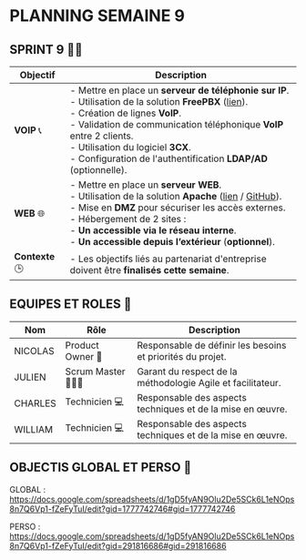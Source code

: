 # PLANNING SEMAINE 9

## SPRINT 9 🏃‍♂️

| **Objectif**            | **Description**                                                                                                                                              |
|--------------------------|--------------------------------------------------------------------------------------------------------------------------------------------------------------|
| **VOIP** 📞             | - Mettre en place un **serveur de téléphonie sur IP**.<br>- Utilisation de la solution **FreePBX** ([lien](https://www.freepbx.org/)).<br>- Création de lignes **VoIP**.<br>- Validation de communication téléphonique **VoIP** entre 2 clients.<br>- Utilisation du logiciel **3CX**.<br>- Configuration de l'authentification **LDAP/AD** (optionnelle). |
| **WEB** 🌐              | - Mettre en place un **serveur WEB**.<br>- Utilisation de la solution **Apache** ([lien](https://httpd.apache.org/) / [GitHub](https://github.com/apache/httpd)).<br>- Mise en **DMZ** pour sécuriser les accès externes.<br>- Hébergement de 2 sites :<br>  - **Un accessible via le réseau interne**.<br>  - **Un accessible depuis l’extérieur** (**optionnel**). |
| **Contexte** 🕒          | - Les objectifs liés au partenariat d'entreprise doivent être **finalisés cette semaine**.                                                                   |




## EQUIPES ET ROLES 🏢

| **Nom**          | **Rôle**          | **Description**                                     |
|-------------------|-------------------|-----------------------------------------------------|
| NICOLAS | Product Owner 🎯  | Responsable de définir les besoins et priorités du projet. |
| JULIEN | Scrum Master 🧑‍🤝‍🧑    | Garant du respect de la méthodologie Agile et facilitateur.|
| CHARLES | Technicien  💻    | Responsable des aspects techniques et de la mise en œuvre. |
| WILLIAM | Technicien 💻     | Responsable des aspects techniques et de la mise en œuvre. |


## OBJECTIS GLOBAL ET PERSO 🥇

GLOBAL : https://docs.google.com/spreadsheets/d/1gD5fyAN9Olu2De5SCk6L1eNOps8n7Q6Vp1-fZeFyTuI/edit?gid=1777742746#gid=1777742746


PERSO : https://docs.google.com/spreadsheets/d/1gD5fyAN9Olu2De5SCk6L1eNOps8n7Q6Vp1-fZeFyTuI/edit?gid=291816686#gid=291816686
